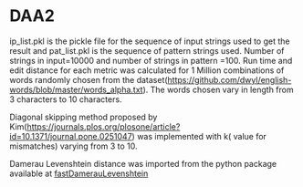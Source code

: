 # DAA2
ip_list.pkl is the pickle file for the sequence of input strings used to get the result and pat_list.pkl is the sequence of pattern strings used.
Number of strings in input=10000 and number of strings in pattern =100.
Run time and edit distance for each metric was calculated for 1 Million combinations of words randomly chosen from the dataset(https://github.com/dwyl/english-words/blob/master/words_alpha.txt). The words chosen vary in length from 3 characters to 10 characters.

Diagonal skipping method proposed by Kim(https://journals.plos.org/plosone/article?id=10.1371/journal.pone.0251047) was implemented with k( value for mismatches) varying from 3 to 10.

Damerau Levenshtein distance was imported from the python package available at [fastDamerauLevenshtein](https://pypi.org/project/fastDamerauLevenshtein/)
